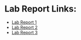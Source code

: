 
# Lab Report Links:
- [Lab Report 1](https://henryfzh.github.io/Henryfzh-cse15l-lab-reports/lab-report-1-week-2.html)
- [Lab Report 2](https://henryfzh.github.io/Henryfzh-cse15l-lab-reports/lab-report-2-week-4.html)
- [Lab Report 3](https://henryfzh.github.io/Henryfzh-cse15l-lab-reports/lab-report-3-week-6.html)
